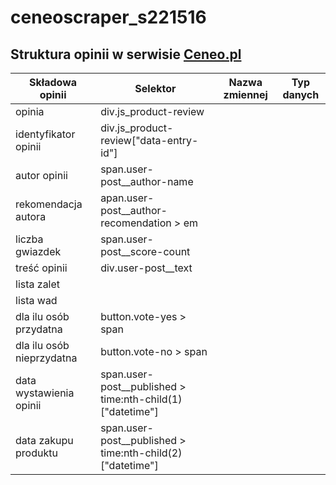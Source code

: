 # ceneoscraper_s221516

## Struktura opinii w serwisie [Ceneo.pl](https://www.ceneo.pl/)

|Składowa opinii|Selektor|Nazwa zmiennej|Typ danych|
|---------------|--------|--------------|----------|
|opinia|div.js_product-review|||
|identyfikator opinii|div.js_product-review\["data-entry-id"\]|||
|autor opinii|span.user-post__author-name|||
|rekomendacja autora|apan.user-post__author-recomendation > em|||
|liczba gwiazdek|span.user-post__score-count|||
|treść opinii|div.user-post__text|||
|lista zalet||||
|lista wad||||
|dla ilu osób przydatna|button.vote-yes > span|||
|dla ilu osób nieprzydatna|button.vote-no > span|||
|data wystawienia opinii|span.user-post__published > time:nth-child(1)["datetime"]|||
|data zakupu produktu|span.user-post__published > time:nth-child(2)["datetime"]|||